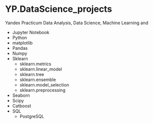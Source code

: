 # YP.DataScience_projects
Yandex Practicum Data Analysis, Data Science, Machine Learning and 

- Jupyter Notebook
- Python
- matplotlib
- Pandas
- Numpy
- Sklearn
   - sklearn.metrics
   - sklearn.linear_model
   - sklearn.tree
   - sklearn.ensemble
   - sklearn.model_selection
   - sklearn.preprocessing
- Seaborn
- Scipy
- Catboost
- SQL
   - PostgreSQL
  

